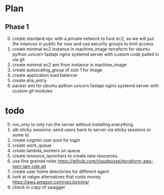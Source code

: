 # Plan
## Phase 1

0. create standard vpc with a private network to host ec2, 
so we will put the intances in public for now and use security groups to limit access.
1. create minimal ec2 instance in machine_image
terraform  for ubuntu python uvicorn fastapi nginx systemd server with custom code pulled in via git
2. create minimal ec2 ami from instance in machine_image
3. create autoscaling_group of size 1 for image
4. create application load balancer
5. create dns_entry
6. packer ami for ubuntu python uvicorn fastapi nginx systemd server with custom git modules


# todo 

0. run_only to only run the server without installing everything
1.  alb sticky sessions :send users back to server via sticky sessions or some id.
2. create cognito user pool for login
4. create work_queue
5. create lambda_workers on queue
6. create resource_launchers to create new resources.
7. use fine grained roles
https://github.com/cloudposse/terraform-aws-ssm-iam-role.git
8. create user home directories for different agent
9. look at  natgw alternatives
that costs money https://aws.amazon.com/vpc/pricing/
10. check in copy of swagger
